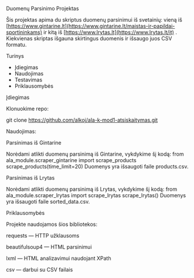 Duomenų Parsinimo Projektas

Šis projektas apima du skriptus duomenų parsinimui iš svetainių: vieną iš [https://www.gintarine.lt](https://www.gintarine.lt/maistas-ir-papildai-sportininkams) ir kitą iš [https://www.lrytas.lt](https://www.lrytas.lt/it) .
Kiekvienas skriptas išgauna skirtingus duomenis ir išsaugo juos CSV formatu.

Turinys

- Įdiegimas
- Naudojimas
- Testavimas
- Priklausomybės


Įdiegimas

Klonuokime repo:

git clone https://github.com/alkoj/ala-k-mod1-atsiskaitymas.git


Naudojimas:

  Parsinimas iš Gintarine

Norėdami atlikti duomenų parsinimą iš Gintarine, vykdykime šį kodą:
from ala_module.scraper_gintarine import scrape_products
scrape_products(time_limit=20)
Duomenys yra išsaugoti faile products.csv.

  Parsinimas iš Lrytas

Norėdami atlikti duomenų parsinimą iš Lrytas, vykdykime šį kodą:
from ala_module.scraper_lrytas import scrape_lrytas
scrape_lrytas()
Duomenys yra išsaugoti faile sorted_data.csv.


Priklausomybės

Projekte naudojamos šios bibliotekos:

requests — HTTP užklausoms

beautifulsoup4 — HTML parsinimui

lxml — HTML analizavimui naudojant XPath

csv — darbui su CSV failais
